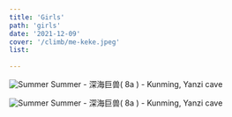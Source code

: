 ```yaml
---
title: 'Girls'
path: 'girls'
date: '2021-12-09'
cover: '/climb/me-keke.jpeg'
list: 
  
---
```



![Summer](/climb/girls/summer-1.jpeg)
Summer - 深海巨兽( 8a ) - Kunming, Yanzi cave

![Summer](/climb/girls/summer-2.jpeg)
Summer - 深海巨兽( 8a ) - Kunming, Yanzi cave

<!-- 
![XiaoGuang](/climb/fall/xg-0.GIF)
XiaoGuang - here or there(5.12d) - Lin'an

![Johnny](/climb/fall/jb-0.GIF)
Johnny - 开心果(5.12a) - Baiyanxia -->